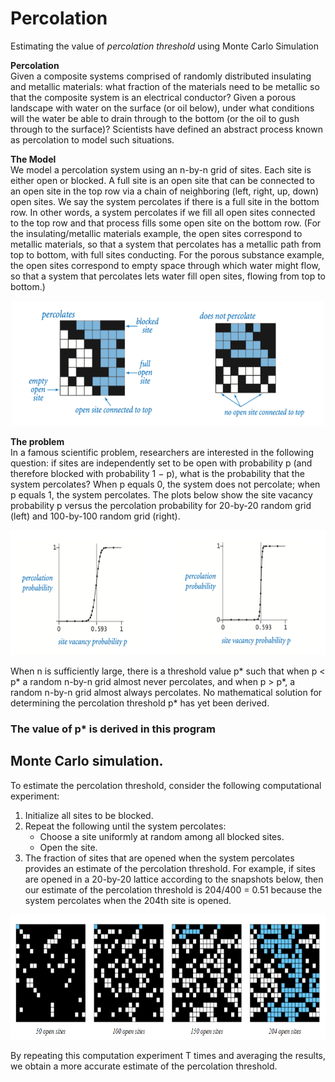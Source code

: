 # Percolation
Estimating the value of _percolation threshold_ using Monte Carlo Simulation

__Percolation__ <br>
Given a composite systems comprised of randomly distributed insulating and metallic materials: what fraction of the materials need to be metallic so that the composite system is an electrical conductor? Given a porous landscape with water on the surface (or oil below), under what conditions will the water be able to drain through to the bottom (or the oil to gush through to the surface)? Scientists have defined an abstract process known as percolation to model such situations.

__The Model__ <br>
We model a percolation system using an n-by-n grid of sites. Each site is either open or blocked. A full site is an open site that can be connected to an open site in the top row via a chain of neighboring (left, right, up, down) open sites. We say the system percolates if there is a full site in the bottom row. In other words, a system percolates if we fill all open sites connected to the top row and that process fills some open site on the bottom row. (For the insulating/metallic materials example, the open sites correspond to metallic materials, so that a system that percolates has a metallic path from top to bottom, with full sites conducting. For the porous substance example, the open sites correspond to empty space through which water might flow, so that a system that percolates lets water fill open sites, flowing from top to bottom.)

<p align="center">
<img src="https://github.com/haseefathi/Algorithms-in-Java/blob/main/Percolation/images/percolation-img1.png"  width="500" height="200" />
  </p>

__The problem__<br>
In a famous scientific problem, researchers are interested in the following question: if sites are independently set to be open with probability p (and therefore blocked with probability 1 − p), what is the probability that the system percolates? When p equals 0, the system does not percolate; when p equals 1, the system percolates. The plots below show the site vacancy probability p versus the percolation probability for 20-by-20 random grid (left) and 100-by-100 random grid (right).

<p align="center">
<img src="https://github.com/haseefathi/Algorithms-in-Java/blob/main/Percolation/images/percolation-img2.png"  width="600" height="200" />
  </p>
  
When n is sufficiently large, there is a threshold value p* such that when p < p* a random n-by-n grid almost never percolates, and when p > p*, a random n-by-n grid almost always percolates. No mathematical solution for determining the percolation threshold p* has yet been derived. <br>
### The value of p* is derived in this program

## Monte Carlo simulation. 
To estimate the percolation threshold, consider the following computational experiment:

1. Initialize all sites to be blocked.
2. Repeat the following until the system percolates: <br>
      * Choose a site uniformly at random among all blocked sites. <br>
      * Open the site.
3. The fraction of sites that are opened when the system percolates provides an estimate of the percolation threshold.
For example, if sites are opened in a 20-by-20 lattice according to the snapshots below, then our estimate of the percolation threshold is 204/400 = 0.51 because the system percolates when the 204th site is opened.

<p align="center">
<img src="https://github.com/haseefathi/Algorithms-in-Java/blob/main/Percolation/images/percolation-img3.png"  width="700" height="200" />
  </p>
  
 By repeating this computation experiment T times and averaging the results, we obtain a more accurate estimate of the percolation threshold.  
